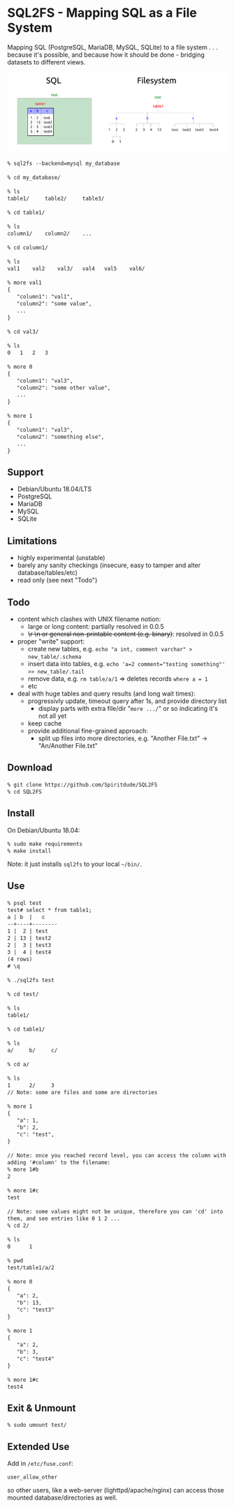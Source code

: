 # SQL2FS - Mapping SQL as a File System

Mapping SQL (PostgreSQL, MariaDB, MySQL, SQLite) to a file system . . . because it's possible, and because how it should be done - bridging datasets to different views.

![SQL2FS Concept](images/sql2fs-example.png)

```
% sql2fs --backend=mysql my_database

% cd my_database/

% ls
table1/     table2/     table3/

% cd table1/

% ls
column1/    column2/    ...

% cd column1/

% ls
val1    val2    val3/   val4   val5    val6/ 

% more val1
{
   "column1": "val1",
   "column2": "some value",
   ...
}

% cd val3/

% ls
0   1   2   3 

% more 0
{
   "column1": "val3",
   "column2": "some other value",
   ...
}

% more 1
{
   "column1": "val3",
   "column2": "something else",
   ...
}
```

## Support
- Debian/Ubuntu 18.04/LTS
- PostgreSQL
- MariaDB
- MySQL
- SQLite

## Limitations
- highly experimental (unstable)
- barely any sanity checkings (insecure, easy to tamper and alter database/tables/etc)
- read only (see next "Todo")

## Todo
- content which clashes with UNIX filename notion:
  - large or long content: partially resolved in 0.0.5
  - ~~\r \n or general non-printable content (e.g. binary)~~: resolved in 0.0.5
- proper "write" support:
  - create new tables, e.g. `echo "a int, comment varchar" > new_table/.schema`
  - insert data into tables, e.g. `echo 'a=2 comment="testing something"' >> new_table/.tail`
  - remove data, e.g. `rm table/a/1` => deletes records `where a = 1`
  - etc
- deal with huge tables and query results (and long wait times):
  - progressivly update, timeout query after 1s, and provide directory list
    - display parts with extra file/dir "`more .../`" or so indicating it's not all yet
  - keep cache
  - provide additional fine-grained approach:
    - split up files into more directories, e.g. "Another File.txt" -> "An/Another File.txt"
  
## Download
```
% git clone https://github.com/Spiritdude/SQL2FS
% cd SQL2FS
```

## Install

On Debian/Ubuntu 18.04:
```
% sudo make requirements
% make install
```
Note: it just installs `sql2fs` to your local `~/bin/`.

## Use 
```
% psql test
test# select * from table1;
a | b  |   c
--+----+--------
1 |  2 | test
2 | 13 | test2
2 |  3 | test3
3 |  4 | test4
(4 rows)
# \q

% ./sql2fs test

% cd test/

% ls
table1/

% cd table1/

% ls
a/     b/     c/

% cd a/

% ls
1      2/     3
// Note: some are files and some are directories

% more 1
{
   "a": 1,
   "b": 2,
   "c": "test",
}

// Note: once you reached record level, you can access the column with adding '#column' to the filename:
% more 1#b
2

% more 1#c
test

// Note: some values might not be unique, therefore you can 'cd' into them, and see entries like 0 1 2 ...
% cd 2/

% ls 
0      1

% pwd
test/table1/a/2

% more 0
{ 
   "a": 2,
   "b": 13,
   "c": "test3"
}

% more 1
{ 
   "a": 2,
   "b": 3,
   "c": "test4"
}

% more 1#c
test4

```

## Exit & Unmount
```
% sudo umount test/
```

## Extended Use

Add in `/etc/fuse.conf`:
```
user_allow_other
```

so other users, like a web-server (lighttpd/apache/nginx) can access those mounted database/directories as well.

